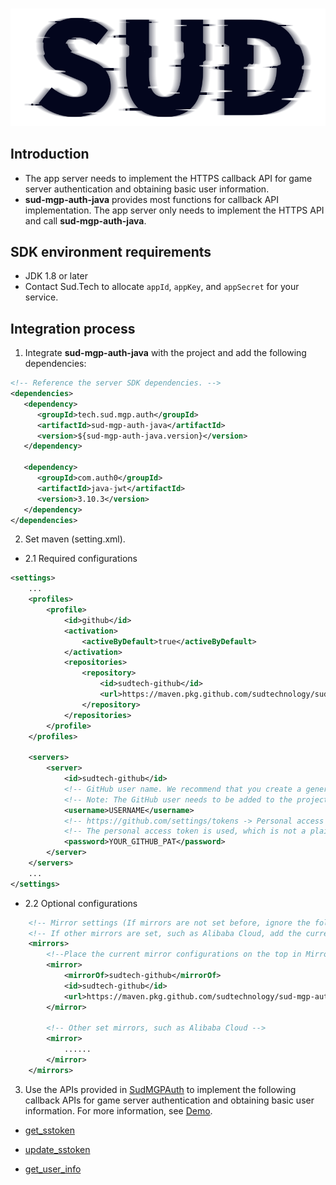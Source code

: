 #

![SUD](../Resource/logo.png)

## Introduction

- The app server needs to implement the HTTPS callback API for game server authentication and obtaining basic user information.
- **sud-mgp-auth-java** provides most functions for callback API implementation. The app server only needs to implement the HTTPS API and call **sud-mgp-auth-java**.

## SDK environment requirements

- JDK 1.8 or later
- Contact Sud.Tech to allocate `appId`, `appKey`, and `appSecret` for your service.

## Integration process

1. Integrate **sud-mgp-auth-java** with the project and add the following dependencies:
```xml
<!-- Reference the server SDK dependencies. -->
<dependencies>
   <dependency>
      <groupId>tech.sud.mgp.auth</groupId>
      <artifactId>sud-mgp-auth-java</artifactId>
      <version>${sud-mgp-auth-java.version}</version>
   </dependency>

   <dependency>
      <groupId>com.auth0</groupId>
      <artifactId>java-jwt</artifactId>
      <version>3.10.3</version>
   </dependency>
</dependencies>
```

2. Set maven (setting.xml).
- 2.1 Required configurations
```xml
<settings>
    ...
    <profiles>
        <profile>
            <id>github</id>
            <activation>
                <activeByDefault>true</activeByDefault>
            </activation>
            <repositories>
                <repository>
                    <id>sudtech-github</id>
                    <url>https://maven.pkg.github.com/sudtechnology/sud-mgp-auth-java/</url>
                </repository>
            </repositories>
        </profile>
    </profiles>

    <servers>
        <server>
            <id>sudtech-github</id>
            <!-- GitHub user name. We recommend that you create a general company account. Note: Use usernames instead of email addresses. -->
            <!-- Note: The GitHub user needs to be added to the project in advance. Otherwise, the dependencies cannot be pulled. -->
            <username>USERNAME</username>
            <!-- https://github.com/settings/tokens -> Personal access tokens -->
            <!-- The personal access token is used, which is not a plaintext password. -->
            <password>YOUR_GITHUB_PAT</password>
        </server>
    </servers>
    ...
</settings>
```
- 2.2 Optional configurations
```xml
    <!-- Mirror settings (If mirrors are not set before, ignore the following configurations. -->
    <!-- If other mirrors are set, such as Alibaba Cloud, add the current settings to Mirrors.) -->
    <mirrors>
        <!--Place the current mirror configurations on the top in Mirrors. -->
        <mirror>
            <mirrorOf>sudtech-github</mirrorOf>
            <id>sudtech-github</id>
            <url>https://maven.pkg.github.com/sudtechnology/sud-mgp-auth-java/</url>
        </mirror>
        
        <!-- Other set mirrors, such as Alibaba Cloud -->
        <mirror>
            ......
        </mirror>
    </mirrors>
```


3. Use the APIs provided in [SudMGPAuth](./API/SudMGPAuth-Java.md) to implement the following callback APIs for game server authentication and obtaining basic user information. For more information, see [Demo](https://github.com/SudTechnology/hello-sud-java).

- [get_sstoken](./HttpsCallback/get_sstoken.md)

- [update_sstoken](./HttpsCallback/update_sstoken.md)

- [get_user_info](./HttpsCallback/get_user_info.md)
